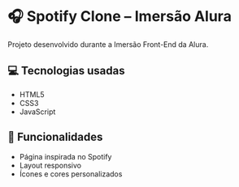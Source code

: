 # 🎧 Spotify Clone – Imersão Alura

Projeto desenvolvido durante a Imersão Front-End da Alura.

## 💻 Tecnologias usadas
- HTML5
- CSS3
- JavaScript

## 📂 Funcionalidades
- Página inspirada no Spotify
- Layout responsivo
- Ícones e cores personalizados
